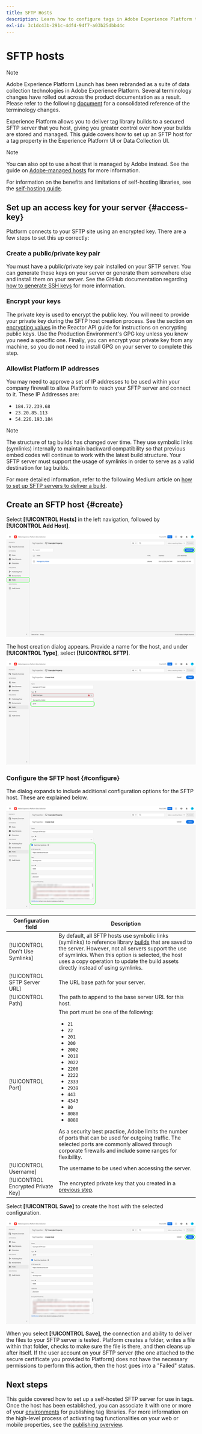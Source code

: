 ```yaml
---
title: SFTP Hosts
description: Learn how to configure tags in Adobe Experience Platform to deliver library builds to a secured, self-hosted SFTP server.
exl-id: 3c1dc43b-291c-4df4-94f7-a03b25dbb44c
---
```

# SFTP hosts

>[!NOTE]
>
>Adobe Experience Platform Launch has been rebranded as a suite of data collection technologies in Adobe Experience Platform. Several terminology changes have rolled out across the product documentation as a result. Please refer to the following [document](../../../term-updates.md) for a consolidated reference of the terminology changes.

Experience Platform allows you to deliver tag library builds to a secured SFTP server that you host, giving you greater control over how your builds are stored and managed. This guide covers how to set up an SFTP host for a tag property in the Experience Platform UI or Data Collection UI.

>[!NOTE]
>
>You can also opt to use a host that is managed by Adobe instead. See the guide on [Adobe-managed hosts](./managed-by-adobe-host.md) for more information.
>
>For information on the benefits and limitations of self-hosting libraries, see the [self-hosting guide](./self-hosting-libraries.md).

## Set up an access key for your server {#access-key}

Platform connects to your SFTP site using an encrypted key. There are a few steps to set this up correctly:

### Create a public/private key pair

You must have a public/private key pair installed on your SFTP server. You can generate these keys on your server or generate them somewhere else and install them on your server. See the GitHub documentation regarding [how to generate SSH keys](https://help.github.com/articles/generating-a-new-ssh-key-and-adding-it-to-the-ssh-agent/#generating-a-new-ssh-key) for more information.

### Encrypt your keys

The private key is used to encrypt the public key. You will need to provide your private key during the SFTP host creation process. See the section on [encrypting values](../../../api/guides/encrypting-values.md) in the Reactor API guide for instructions on encrypting public keys. Use the Production Environment's GPG key unless you know you need a specific one. Finally, you can encrypt your private key from any machine, so you do not need to install GPG on your server to complete this step.

### Allowlist Platform IP addresses

You may need to approve a set of IP addresses to be used within your company firewall to allow Platform to reach your SFTP server and connect to it. These IP Addresses are:

* `184.72.239.68`
* `23.20.85.113`
* `54.226.193.184`

>[!NOTE]
>
>The structure of tag builds has changed over time. They use symbolic links (symlinks) internally to maintain backward compatibility so that previous embed codes will continue to work with the latest build structure. Your SFTP server must support the usage of symlinks in order to serve as a valid destination for tag builds.

For more detailed information, refer to the following Medium article on [how to set up SFTP servers to deliver a build](https://medium.com/launch-by-adobe/configuring-an-sftp-server-for-use-with-adobe-launch-bc626027e5a6).

## Create an SFTP host {#create}

Select **[!UICONTROL Hosts]** in the left navigation, followed by **[!UICONTROL Add Host]**.

![Image showing the Add Host button being selected in the UI](../../../images/ui/publishing/sftp-hosts/add-host-button.png)

The host creation dialog appears. Provide a name for the host, and under **[!UICONTROL Type]**, select **[!UICONTROL SFTP]**.

![Image showing the SFTP hosting option being selected](../../../images/ui/publishing/sftp-hosts/select-sftp.png)

### Configure the SFTP host {#configure}

The dialog expands to include additional configuration options for the SFTP host. These are explained below.

![Image showing the required details for an SFTP host connection](../../../images/ui/publishing/sftp-hosts/host-details.png)

| Configuration field | Description |
| --- | --- |
| [!UICONTROL Don't Use Symlinks] | By default, all SFTP hosts use symbolic links (symlinks) to reference library [builds](../builds.md) that are saved to the server. However, not all servers support the use of symlinks. When this option is selected, the host uses a copy operation to update the build assets directly instead of using symlinks. |
| [!UICONTROL SFTP Server URL] | The URL base path for your server. |
| [!UICONTROL Path] | The path to append to the base server URL for this host. |
| [!UICONTROL Port] | The port must be one of the following:<ul><li>`21`</li><li>`22`</li><li>`201`</li><li>`200`</li><li>`2002`</li><li>`2018`</li><li>`2022`</li><li>`2200`</li><li>`2222`</li><li>`2333`</li><li>`2939`</li><li>`443`</li><li>`4343`</li><li>`80`</li><li>`8080`</li><li>`8888`</li></ul>As a security best practice, Adobe limits the number of ports that can be used for outgoing traffic. The selected ports are commonly allowed through corporate firewalls and include some ranges for flexibility. |
| [!UICONTROL Username] | The username to be used when accessing the server. |
| [!UICONTROL Encrypted Private Key] | The encrypted private key that you created in a [previous step](#access-key). |

Select **[!UICONTROL Save]** to create the host with the selected configuration.

![Image showing the SFTP host being saved](../../../images/ui/publishing/sftp-hosts/save-host.png)

When you select **[!UICONTROL Save]**, the connection and ability to deliver the files to your SFTP server is tested. Platform creates a folder, writes a file within that folder, checks to make sure the file is there, and then cleans up after itself. If the user account on your SFTP server (the one attached to the secure certificate you provided to Platform) does not have the necessary permissions to perform this action, then the host goes into a "Failed" status.

## Next steps

This guide covered how to set up a self-hosted SFTP server for use in tags. Once the host has been established, you can associate it with one or more of your [environments](../environments.md) for publishing tag libraries. For more information on the high-level process of activating tag functionalities on your web or mobile properties, see the [publishing overview](../overview.md).
